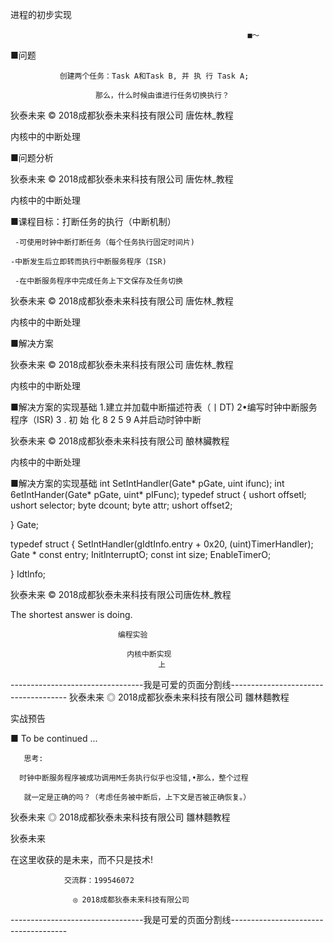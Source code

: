 进程的初步实现

                                                         ■〜
■问题

               创建两个任务：Task A和Task B, 并 执 行 Task A;

                       那么，什么时候由谁进行任务切换执行？

狄泰未来                       © 2018成都狄泰未来科技有限公司                唐佐林_教程

内核中的中断处理

■问题分析

狄泰未来                       © 2018成都狄泰未来科技有限公司                唐佐林_教程

内核中的中断处理

■课程目标：打断任务的执行（中断机制）

     -可使用时钟中断打断任务（每个任务执行固定时间片)

    -中断发生后立即转而执行中断服务程序（ISR)

     -在中断服务程序中完成任务上下文保存及任务切换

狄泰未来                       © 2018成都狄泰未来科技有限公司                唐佐林_教程

内核中的中断处理

■解决方案

狄泰未来                       © 2018成都狄泰未来科技有限公司                唐佐林_教程

内核中的中断处理

■解决方案的实现基础
    1.建立并加载中断描述符表（丨DT)
    2•编写时钟中断服务程序（ISR)
    3 . 初 始 化 8 2 5 9 A并启动时钟中断

狄泰未来                       © 2018成都狄泰未来科技有限公司                酿林臟教程

内核中的中断处理

■解决方案的实现基础                  int SetIntHandler(Gate* pGate, uint ifunc);
                            int 6etIntHander(Gate* pGate, uint* pIFunc);
   typedef struct {
          ushort offsetl;
          ushort selector;
          byte dcount;
          byte attr;
          ushort offset2;

   } Gate;

typedef struct {            SetIntHandler(gIdtInfo.entry + 0x20, (uint)TimerHandler);
      Gate * const entry;   InitlnterruptO;
      const int size;       EnableTimerO;

} Idtlnfo;

狄泰未来                       © 2018成都狄泰未来科技有限公司唐佐林_教程

The shortest answer is doing.

                            编程实验

                              内核中断实现
                                     上

---------------------------------我是可爱的页面分割线-------------------------------------
狄泰未来   ◎ 2018成都狄泰未来科技有限公司             雛林麵教程

 实战预告

■ To be continued ...

       思考:

      时钟中断服务程序被成功调用M壬务执行似乎也没错,•那么，整个过程

       就一定是正确的吗？（考虑任务被中断后，上下文是否被正确恢复。）

狄泰未来   ◎ 2018成都狄泰未来科技有限公司             雛林麵教程

  狄泰未来

在这里收获的是未来，而不只是技术!

                交流群：199546072

                  ◎ 2018成都狄泰未来科技有限公司

---------------------------------我是可爱的页面分割线-------------------------------------
